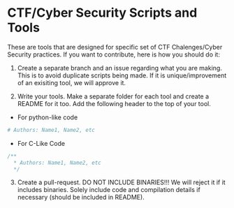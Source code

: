 # CTF/Cyber Security Scripts and Tools 

These are tools that are designed for specific set of CTF Chalenges/Cyber Security practices. If you want to contribute, here is how you should do it:

1) Create a separate branch and an issue regarding what you are making. This is to avoid duplicate scripts being made. If it is unique/improvement of an exisiting tool, we will approve it. 

2) Write your tools. Make a separate folder for each tool and create a README for it too. Add the following header to the top of your tool.

  - For python-like code
```python
# Authors: Name1, Name2, etc
```

  - For C-Like Code
```C
/**
  * Authors: Name1, Name2, etc
  */ 
```

3) Create a pull-request. DO NOT INCLUDE BINARIES!!! We will reject it if it includes binaries. Solely include code and compilation details if necessary (should be included in README). 

